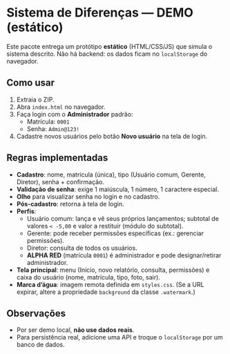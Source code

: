 # Sistema de Diferenças — DEMO (estático)
Este pacote entrega um protótipo **estático** (HTML/CSS/JS) que simula o sistema descrito. Não há backend: os dados ficam no `localStorage` do navegador.

## Como usar
1. Extraia o ZIP.
2. Abra `index.html` no navegador.
3. Faça login com o **Administrador** padrão:
   - Matrícula: `0001`
   - Senha: `Admin@123!`
4. Cadastre novos usuários pelo botão **Novo usuário** na tela de login.

## Regras implementadas
- **Cadastro**: nome, matrícula (única), tipo (Usuário comum, Gerente, Diretor), senha + confirmação.
- **Validação de senha**: exige 1 maiúscula, 1 número, 1 caractere especial.
- **Olho** para visualizar senha no login e no cadastro.
- **Pós-cadastro**: retorna à tela de login.
- **Perfis**:
  - Usuário comum: lança e vê seus próprios lançamentos; subtotal de valores `< -5,00` e valor a restituir (módulo do subtotal).
  - Gerente: pode receber permissões específicas (ex.: gerenciar permissões).
  - Diretor: consulta de todos os usuários.
  - **ALPHA RED** (matrícula `0001`) é administrador e pode designar/retirar administrador.
- **Tela principal**: menu (Início, novo relatório, consulta, permissões) e caixa do usuário (nome, matrícula, tipo, foto, sair).
- **Marca d’água**: imagem remota definida em `styles.css`. (Se a URL expirar, altere a propriedade `background` da classe `.watermark`.)

## Observações
- Por ser demo local, **não use dados reais**.
- Para persistência real, adicione uma API e troque o `localStorage` por um banco de dados.
